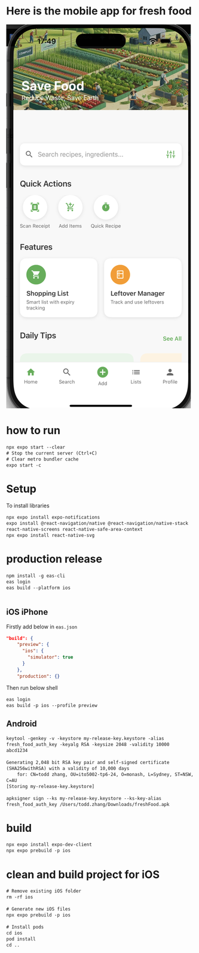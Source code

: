 # Here is the mobile app for fresh food

![alt text](image.png)

# how to run
```shell
npx expo start --clear
# Stop the current server (Ctrl+C)
# Clear metro bundler cache
expo start -c

```

# Setup
To install libraries

```shell
npx expo install expo-notifications
expo install @react-navigation/native @react-navigation/native-stack react-native-screens react-native-safe-area-context
npx expo install react-native-svg

```

# production release

```shell
npm install -g eas-cli
eas login
eas build --platform ios


```
## iOS iPhone

Firstly add below in `eas.json`
```json
"build": {
    "preview": {
      "ios": {
        "simulator": true
      }
    },
    "production": {}
```
Then run below shell
```shell
eas login
eas build -p ios --profile preview
```

## Android

```shell
keytool -genkey -v -keystore my-release-key.keystore -alias fresh_food_auth_key -keyalg RSA -keysize 2048 -validity 10000
abcd1234

Generating 2,048 bit RSA key pair and self-signed certificate (SHA256withRSA) with a validity of 10,000 days
	for: CN=todd zhang, OU=ito5002-tp6-24, O=monash, L=Sydney, ST=NSW, C=AU
[Storing my-release-key.keystore]

apksigner sign --ks my-release-key.keystore --ks-key-alias fresh_food_auth_key /Users/todd.zhang/Downloads/freshFood.apk
```


# build
```
npx expo install expo-dev-client
npx expo prebuild -p ios
```

# clean and build project for iOS
```shell
# Remove existing iOS folder
rm -rf ios

# Generate new iOS files
npx expo prebuild -p ios

# Install pods
cd ios
pod install
cd ..
```